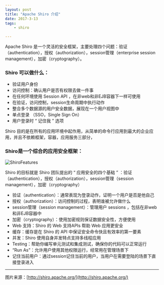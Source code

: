 ```yaml
---
layout: post
title: "Apache Shiro 介绍"
date: 2017-3-13
tags: 
	- shiro

---
```


Apache Shiro 是一个灵活的安全框架，主要处理四个问题：验证（authentication），授权（authorization），session管理（enterprise session management），加密（cryptography）。

### Shiro 可以做什么：
* 验证用户身份
* 访问控制：确认用户是否有权限去做一件事
* 在任何环境使用 Session API ，在非web和非EJB容器下一样可使用 
* 在验证，访问控制，session生命周期中执行动作
* 整合多个数据源的用户安全数据，展现在一个用户视图中
* 单点登录 （SSO，Single Sign On）
* 用户登录时 “ 记住我 ” 选项

Shiro 目的是在所有的应用环境中起作用，从简单的命令行应用到最大的企业应用，并且不依赖框架，容器，应用服务三部分，

### Shiro是一个综合的应用安全框架：

![ShiroFeatures]({{site.img}}/shiro/ShiroFeatures.png) 

Shiro 的目标就是 Shiro 团队提出的 “ 应用安全的四个基础 ” ：验证（authentication），授权（authorization），session管理（session management），加密（cryptography）
* 验证（authentication）：通常表现为登录动作，证明一个用户是否是他自己
* 授权（authorization）：访问控制的过程，表明谁被允许做什么
* session管理（session management）：管理用户 sessions ，包括在非web和非EJB容器中
* 加密（cryptography）：使用加密规则保证数据安全性，方便使用
* Web 支持：Shiro 的 Web 支持APIs 帮助 Web 应用更安全
* 缓存：缓存是在 Shiro 的 API 中保证安全命令快且有效率的第一要素
* 并发：Shiro 使用自身并发特点支持多线程应用
* Testing：帮助你编写单元测试和集成测试，确保你的代码可以正常运行
* “Run As”：允许用户使用其他权限运行，经常用在管理场景下
* 记住当前用户：通过session记住当前的用户，当用户在需要登陆的场景下直接登录进入

---



图片来源：[http://shiro.apache.org/](http://shiro.apache.org/)